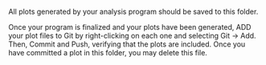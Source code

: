 All plots generated by your analysis program should be saved to this folder.

Once your program is finalized and your plots have been generated, ADD your plot files to Git by right-clicking on each one and selecting  Git -> Add. Then, Commit and Push, verifying that the plots are included. Once you have committed a plot in this folder, you may delete this file.